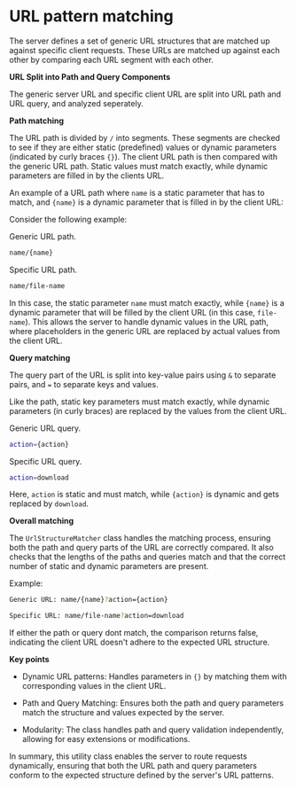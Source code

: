 # URL pattern matching

The server defines a set of generic URL structures that are matched up against specific client requests. These URLs are matched up against each other by comparing each URL segment with each other. 

**URL Split into Path and Query Components**

The generic server URL and specific client URL are split into URL path and URL query, and analyzed seperately. 

**Path matching**

The URL path is divided by `/` into segments. These segments are checked to see if they are either static (predefined) values or dynamic parameters (indicated by curly braces `{}`). The client URL path is then compared with the generic URL path. Static values must match exactly, while dynamic parameters are filled in by the clients URL.

An example of a URL path where `name` is a static parameter that has to match, and `{name}` is a dynamic parameter that is filled in by the client URL:

Consider the following example:

Generic URL path.
```bash
name/{name}
```

Specific URL path.
```bash
name/file-name
```

In this case, the static parameter `name` must match exactly, while `{name}` is a dynamic parameter that will be filled by the client URL (in this case, `file-name`). This allows the server to handle dynamic values in the URL path, where placeholders in the generic URL are replaced by actual values from the client URL.

**Query matching**

The query part of the URL is split into key-value pairs using `&` to separate pairs, and `=` to separate keys and values.

Like the path, static key parameters must match exactly, while dynamic parameters (in curly braces) are replaced by the values from the client URL.

Generic URL query.
```bash
action={action}
```
Specific URL query.
```bash
action=download
```
Here, `action` is static and must match, while `{action}` is dynamic and gets replaced by `download`.

**Overall matching**

The `UrlStructureMatcher` class handles the matching process, ensuring both the path and query parts of the URL are correctly compared. It also checks that the lengths of the paths and queries match and that the correct number of static and dynamic parameters are present.

Example:
```bash
Generic URL: name/{name}?action={action}

Specific URL: name/file-name?action=download
```

If either the path or query dont match, the comparison returns false, indicating the client URL doesn't adhere to the expected URL structure.

**Key points**

- Dynamic URL patterns: Handles parameters in `{}` by matching them with corresponding values in the client URL.

- Path and Query Matching: Ensures both the path and query parameters match the structure and values expected by the server.

- Modularity: The class handles path and query validation independently, allowing for easy extensions or modifications.

In summary, this utility class enables the server to route requests dynamically, ensuring that both the URL path and query 
parameters conform to the expected structure defined by the server's URL patterns.
